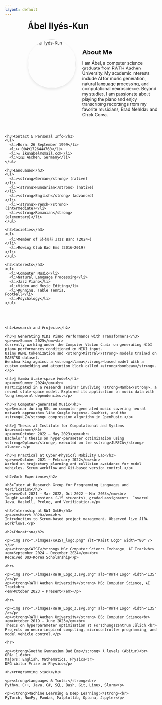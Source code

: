 ```yaml
---
layout: default
---
```


<h1 style="font-size: 2em; margin: 0.5em 0 1em 75px;">Ábel Ilyés-Kun</h1>

<div style="display: flex; align-items: flex-start; gap: 20px; margin-bottom: 2em; margin-left: 75px;">
  <img src="./images/cjdh_busking.jpeg" alt="Ábel Ilyés-Kun" width="160" 
       style="border-radius: 50%; object-fit: cover; box-shadow: 0 4px 8px rgba(0,0,0,0.1);" />
  <div>
    <h2 style="border-bottom: none; margin-bottom: 0.5em;">About Me</h2>
    <p>
      I am Ábel, a computer science graduate from RWTH Aachen University.
      My academic interests include AI for music generation, natural language processing, and computational neuroscience.
      Beyond my studies, I am passionate about playing the piano and enjoy transcribing recordings from my favorite musicians,
      Brad Mehldau and Chick Corea.
    </p>
  </div>
</div>

<div style="display: flex; flex-wrap: wrap; gap: 40px;">

  <!-- LEFT SIDEBAR -->
  <div style="flex: 1 1 250px; max-width: 300px;">

    <h3>Contact & Personal Info</h3>
    <ul>
      <li>Born: 26 September 1999</li>
      <li>📞 00491726448760</li>
      <li>✉️ ikunabel@gmail.com</li>
      <li>🇩🇪 Aachen, Germany</li>
    </ul>

    <h3>Languages</h3>
    <ul>
      <li><strong>German</strong> (native)</li>
      <li><strong>Hungarian</strong> (native)</li>
      <li><strong>English</strong> (advanced)</li>
      <li><strong>French</strong> (intermediate)</li>
      <li><strong>Romanian</strong> (elementary)</li>
    </ul>

    <h3>Societies</h3>
    <ul>
      <li>Member of 창작동화 Jazz Band (2024–)</li>
      <li>Rowing Club Bad Ems (2016–2019)</li>
    </ul>

    <h3>Interests</h3>
    <ul>
      <li>Computer Music</li>
      <li>Natural Language Processing</li>
      <li>Jazz Piano</li>
      <li>Video and Music Editing</li>
      <li>Running, Table Tennis, Football</li>
      <li>Psychology</li>
    </ul>

  </div>

  <!-- MAIN CONTENT -->
  <div style="flex: 3 1 600px; min-width: 300px;">

    <h2>Research and Projects</h2>

    <h3>🎹 Generating MIDI Piano Performance with Transformers</h3>
    <p><em>Summer 2025</em><br>
    Currently working under the Computer Vision Chair on generating MIDI piano performances conditioned on MIDI input.
    Using REMI tokenization and <strong>Mistral</strong> models trained on MAESTRO dataset.
    Benchmarking against a <strong>Llama</strong>-based model with a custom embedding and attention block called <strong>Moonbeam</strong>.</p>

    <h3>🐍 Mamba State-space Model</h3>
    <p><em>Summer 2024</em><br>
    Participated in a research seminar involving <strong>Mamba</strong>, a recent state-space model. Explored its application on music data with long temporal dependencies.</p>

    <h3>🎵 Computer-generated Music</h3>
    <p>Seminar during BSc on computer-generated music covering neural network approaches like Google Magenta, Bachbot, and the <strong>LZ</strong> compression algorithm in OpenMusic.</p>

    <h3>🧠 Thesis at Institute for Computational and Systems Neuroscience</h3>
    <p><em>October 2022 – May 2023</em><br>
    Bachelor’s thesis on hyper-parameter optimization using <strong>Optuna</strong>, executed on the <strong>JURECA</strong> cluster.</p>

    <h3>🚙 Practical at Cyber-Physical Mobility Lab</h3>
    <p><em>October 2021 – February 2022</em><br>
    Worked on trajectory planning and collision avoidance for model vehicles. Scrum workflow and Git-based version control.</p>

    <h2>Work Experience</h2>

    <h3>Tutor at Research Group for Programming Languages and Verification</h3>
    <p><em>Oct 2021 – Mar 2022, Oct 2022 – Mar 2023</em><br>
    Taught weekly sessions (~15 students), graded assignments. Covered Java, Haskell, Prolog, and Verification.</p>

    <h3>Internship at BWI GmbH</h3>
    <p><em>March 2020</em><br>
    Introduction to Scrum-based project management. Observed live JIRA workflows.</p>

    <h2>Education</h2>

    <p><img src="./images/KAIST_logo.png" alt="Kaist Logo" width="80" /></p>
    <p><strong>KAIST</strong> MSc Computer Science Exchange, AI Track<br>
    <em>September 2024 – December 2024</em><br>
    Received DUO-Korea Scholarship</p>

    <hr>

    <p><img src="./images/RWTH_Logo_3.svg.png" alt="RWTH Logo" width="135" /></p>
    <p><strong>RWTH Aachen University</strong> MSc Computer Science, AI Track<br>
    <em>October 2023 – Present</em></p>

    <hr>

    <p><img src="./images/RWTH_Logo_3.svg.png" alt="RWTH Logo" width="135" /></p>
    <p><strong>RWTH Aachen University</strong> BSc Computer Science<br>
    <em>October 2019 – June 2023</em><br>
    Thesis on hyperparameter optimization at Forschungszentrum Jülich.<br>
    Projects on neuro-inspired computing, microcontroller programming, and model vehicle control.</p>

    <hr>

    <p><strong>Goethe Gymnasium Bad Ems</strong> A levels (Abitur)<br>
    GPA: 1.6<br>
    Majors: English, Mathematics, Physics<br>
    DPG Abitur Prize in Physics</p>

    <h2>Programming Stack</h2>

    <p><strong>Languages & Tools:</strong><br>
    Python, C++, Java, C#, SQL, Bash, Git, Linux, Slurm</p>

    <p><strong>Machine Learning & Deep Learning:</strong><br>
    PyTorch, NumPy, Pandas, Matplotlib, Optuna, Jupyter</p>

  </div>
</div>
